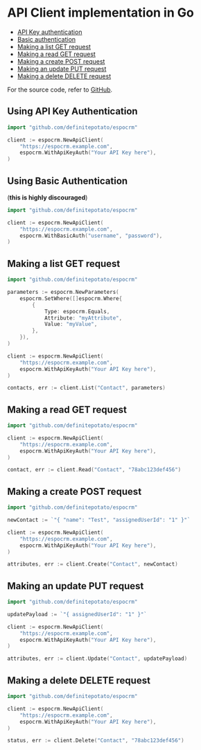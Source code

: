 # API Client implementation in Go

- [API Key authentication](#using-api-key-authentication)
- [Basic authentication](#using-basic-authentication)
- [Making a list GET request](#making-a-list-get-request)
- [Making a read GET request](#making-a-read-get-request)
- [Making a create POST request](#making-a-create-post-request)
- [Making an update PUT request](#making-an-update-put-request)
- [Making a delete DELETE request](#making-a-delete-delete-request)

For the source code, refer to [GitHub](https://github.com/definitepotato/espocrm).

## Using API Key Authentication

```go
import "github.com/definitepotato/espocrm"

client := espocrm.NewApiClient(
    "https://espocrm.example.com",
    espocrm.WithApiKeyAuth("Your API Key here"),
)
```

## Using Basic Authentication

(**this is highly discouraged**)

```go
import "github.com/definitepotato/espocrm"

client := espocrm.NewApiClient(
    "https://espocrm.example.com",
    espocrm.WithBasicAuth("username", "password"),
)
```

## Making a list GET request

```go
import "github.com/definitepotato/espocrm"

parameters := espocrm.NewParameters(
    espocrm.SetWhere([]espocrm.Where{
        {
            Type: espocrm.Equals,
            Attribute: "myAttribute",
            Value: "myValue",
        },
    }),
)

client := espocrm.NewApiClient(
    "https://espocrm.example.com",
    espocrm.WithApiKeyAuth("Your API Key here"),
)

contacts, err := client.List("Contact", parameters)
```

## Making a read GET request

```go
import "github.com/definitepotato/espocrm"

client := espocrm.NewApiClient(
    "https://espocrm.example.com",
    espocrm.WithApiKeyAuth("Your API Key here"),
)

contact, err := client.Read("Contact", "78abc123def456")
```

## Making a create POST request

```go
import "github.com/definitepotato/espocrm"

newContact := `"{ "name": "Test", "assignedUserId": "1" }"`

client := espocrm.NewApiClient(
    "https://espocrm.example.com",
    espocrm.WithApiKeyAuth("Your API Key here"),
)

attributes, err := client.Create("Contact", newContact)
```

## Making an update PUT request

```go
import "github.com/definitepotato/espocrm"

updatePayload := `"{ assignedUserId": "1" }"`

client := espocrm.NewApiClient(
    "https://espocrm.example.com",
    espocrm.WithApiKeyAuth("Your API Key here"),
)

attributes, err := client.Update("Contact", updatePayload)
```

## Making a delete DELETE request

```go
import "github.com/definitepotato/espocrm"

client := espocrm.NewApiClient(
    "https://espocrm.example.com",
    espocrm.WithApiKeyAuth("Your API Key here"),
)

status, err := client.Delete("Contact", "78abc123def456")
```
